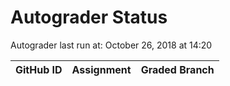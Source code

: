 # Autograder Status
Autograder last run at: October 26, 2018 at 14:20

| GitHub ID | Assignment | Graded Branch |
|-----------|------------|---------------|
